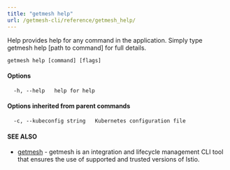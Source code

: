 ```yaml
---
title: "getmesh help"
url: /getmesh-cli/reference/getmesh_help/
---
```


Help provides help for any command in the application.
Simply type getmesh help [path to command] for full details.

```
getmesh help [command] [flags]
```

#### Options

```
  -h, --help   help for help
```

#### Options inherited from parent commands

```
  -c, --kubeconfig string   Kubernetes configuration file
```

#### SEE ALSO

* [getmesh](/getmesh-cli/reference/getmesh/)	 - getmesh is an integration and lifecycle management CLI tool that ensures the use of supported and trusted versions of Istio.

